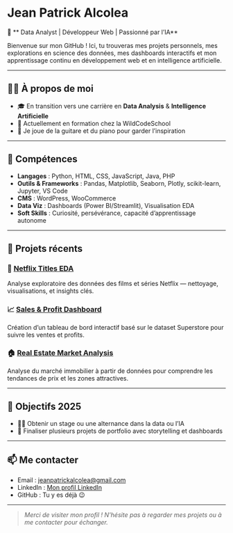 # Jean Patrick Alcolea


🎯 ** Data Analyst | Développeur Web | Passionné par l’IA**

Bienvenue sur mon GitHub ! Ici, tu trouveras mes projets personnels, mes explorations en science des données, mes dashboards interactifs et mon apprentissage continu en développement web et en intelligence artificielle.

---

## 👨‍💻 À propos de moi

- 🎓 En transition vers une carrière en **Data Analysis** & **Intelligence Artificielle**
- 🧠 Actuellement en formation chez la WildCodeSchool
- 🎸 Je joue de la guitare et du piano pour garder l’inspiration

---

## 🧰 Compétences

- **Langages** : Python, HTML, CSS, JavaScript, Java, PHP
- **Outils & Frameworks** : Pandas, Matplotlib, Seaborn, Plotly, scikit-learn, Jupyter, VS Code
- **CMS** : WordPress, WooCommerce
- **Data Viz** : Dashboards (Power BI/Streamlit), Visualisation EDA
- **Soft Skills** : Curiosité, persévérance, capacité d’apprentissage autonome

---

## 📂 Projets récents

### 🔎 [Netflix Titles EDA](https://github.com/Jean-Patrick-Alcolea/netflix-titles-eda)
Analyse exploratoire des données des films et séries Netflix — nettoyage, visualisations, et insights clés.

### 📈 [Sales & Profit Dashboard](https://github.com/Jean-Patrick-Alcolea/superstore-sales-dashboard)
Création d’un tableau de bord interactif basé sur le dataset Superstore pour suivre les ventes et profits.

### 🏠 [Real Estate Market Analysis](https://github.com/Jean-Patrick-Alcolea/melbourne-housing-analysis)
Analyse du marché immobilier à partir de données pour comprendre les tendances de prix et les zones attractives.

---

## 🚀 Objectifs 2025

- 🧑‍💻 Obtenir un stage ou une alternance dans la data ou l’IA
- 🧾 Finaliser plusieurs projets de portfolio avec storytelling et dashboards

---

## 📫 Me contacter

- Email : [jeanpatrickalcolea@gmail.com](mailto:jeanpatrickalcolea@gmail.com)
- LinkedIn : [Mon profil LinkedIn](https://www.linkedin.com/in/patrick-alcolea-94ba691b5/)
- GitHub : Tu y es déjà 😉

---

> *Merci de visiter mon profil ! N'hésite pas à regarder mes projets ou à me contacter pour échanger.*

